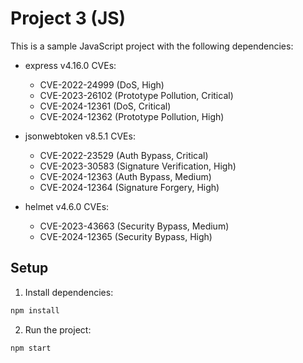# Project 3 (JS)

This is a sample JavaScript project with the following dependencies:

- express v4.16.0
  CVEs:
  - CVE-2022-24999 (DoS, High)
  - CVE-2023-26102 (Prototype Pollution, Critical)
  - CVE-2024-12361 (DoS, Critical)
  - CVE-2024-12362 (Prototype Pollution, High)

- jsonwebtoken v8.5.1
  CVEs:
  - CVE-2022-23529 (Auth Bypass, Critical)
  - CVE-2023-30583 (Signature Verification, High)
  - CVE-2024-12363 (Auth Bypass, Medium)
  - CVE-2024-12364 (Signature Forgery, High)

- helmet v4.6.0
  CVEs:
  - CVE-2023-43663 (Security Bypass, Medium)
  - CVE-2024-12365 (Security Bypass, High)


## Setup

1. Install dependencies:
```bash
npm install
```

2. Run the project:
```bash
npm start
```
